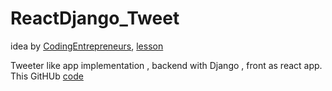 # ReactDjango_Tweet
idea by [CodingEntrepreneurs](https://www.youtube.com/channel/UCWEHue8kksIaktO8KTTN_zg), [lesson](https://www.youtube.com/watch?v=f1R_bykXHGE&t=503s)

Tweeter like app implementation , backend with Django , front as react app.  
This GitHUb [code](https://github.com/Anton6896/ReactDjango_Tweet) 